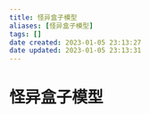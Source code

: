 ```yaml
---
title: 怪异盒子模型
aliases: [怪异盒子模型]
tags: []
date created: 2023-01-05 23:13:27
date updated: 2023-01-05 23:13:31
---
```


# 怪异盒子模型
